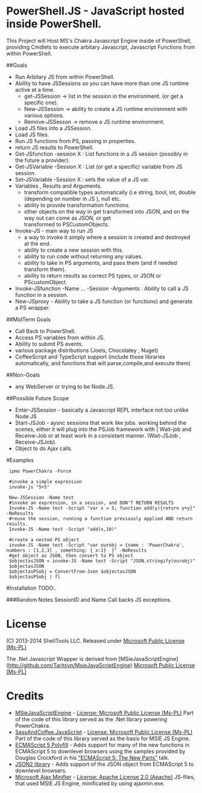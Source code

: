 # PowerShell.JS - JavaScript hosted inside PowerShell.

This Project will Host MS's Chakra Javascript Engine inside of PowerShell, providing Cmdlets to execute arbitary Javascript, Javascript Functions from within PowerShell.

##Goals
* Run Arbitary JS from within PowerShell.
* Ability to have JSSessions so you can have more than one JS runtime active at a time.
    * get-JSSession -> list in the session in the environment. (or get a specific one).
    * New-JSSession -> ability to create a JS runtime environment with various options.
    * Remove-JSSesson -> remove a JS runtime environment.
* Load JS files into a JSSession.
* Load JS files.
* Run JS functions from PS, passing in properties.
* return JS results to PowerShell.
* Get-JSfunction -session X : List functions in a JS session (possibly in the future a provider).
* Get-JSVariable -Session X : List (or get a specific) variable from JS session.
* Set-JSVariable -Session X : sets the value of a JS var.
* Variables , Results and Arguments.
    * transform compatible types automatically (i.e string, bool, int, double (depending on number in JS 
      ), null etc.
    * ability to provide transformation functions.
    * other objects on the way in get transformed into JSON, and on the way out can come as JSON, or get     
      transformed to PSCustomObjects.
* Invoke-JS - main way to run JS
    * a way to invoke it simply where a session is created and destroyed at the end.
    * ability to create a new session with this.
    * ability to run code without returning any values.
    * ability to take in PS arguments, and pass them (and if needed transform them).
    * ability to return results as correct PS types, or JSON or PScustomObject.
* Invoke-JSfunction -Name ... -Session -Arguments : Ability to call a JS function in a session.
* New-JSproxy - Ability to take a JS function (or functions) and generate a PS wrapper.

##MidTerm Goals
* Call Back to PowerShell.
* Access PS variables from within JS.
* Ability to submit PS events.
* various package distributions (Joels, Chocolatey , Nuget)
* CoffeeScript and TypeScript support (include those libraries automatically, and functions that will parse,compile,and execute them)

##Non-Goals
* any WebServer or trying to be Node.JS.

##Possible Future Scope
* Enter-JSSession - basically a Javascript REPL interface not too unlike Node.JS 
* Start-JSJob - aysnc sessions that work like jobs. working behind the scenes, either it will plug
  into the PSJob framework with | Wait-job and Receive-Job or at least work in a consistant manner. (Wait-JSJob , Receive-JSJob).
* Object to do Ajax calls.

#Examples

	 ipmo PowerChakra -Force
	 
	 #invoke a simple expression
	 invoke-js "5+5"
	 
	 New-JSSession -Name test
	 #invoke an expression, in a session, and DON'T RETURN RESULTS
	 Invoke-JS -Name test -Script "var x = 5; function add(y){return y+y}" -NoResults
	 #reuse the session, running a function previously applied AND return results.
	 Invoke-JS -Name test -Script "add(x,10)"

	 #create a nested PS object
	 invoke-JS -Name test -Script "var ourobj = {name : 'PowerChakra', numbers : [1,2,3] , something: { x:1}  }" -NoResults
	 #get object as JSON, then convert to PS object 
	 $objectasJSON = invoke-JS -Name test -Script "JSON.stringify(ourobj)"
	 $objectasJSON 
	 $objectasPSobj = ConvertFrom-Json $objectasJSON
	 $objectasPSobj | fl
 

#Installation
TODO:.

###Random Notes
SessionID and Name
Call backs
JS exceptions.


# License

(C) 2013-2014 ShellTools LLC. Released under [Microsoft Public License (Ms-PL)](https://github.com/klumsy/PowerChakra/blob/master/LICENSE.md)

The .Net Javascript Wrapper is derived from [MSieJavaScriptEngine]
(http://github.com/Taritsyn/MsieJavaScriptEngine)
[Microsoft Public License (Ms-PL)](http://github.com/Taritsyn/MsieJavaScriptEngine/blob/master/LICENSE.md)

# Credits
* [MSieJavaScriptEngine](http://github.com/Taritsyn/MsieJavaScriptEngine) - [License: Microsoft Public License (Ms-PL)](http://github.com/Taritsyn/MsieJavaScriptEngine/blob/master/LICENSE.md) Part of the code of this library served as the .Net library powering PowerChakra.
* [SassAndCoffee.JavaScript](http://github.com/xpaulbettsx/SassAndCoffee) - [License: Microsoft Public License (Ms-PL)](http://github.com/xpaulbettsx/SassAndCoffee/blob/master/COPYING) Part of the code of this library served as the basis for MSIE JS Engine.
* [ECMAScript 5 Polyfill](http://nuget.org/packages/ES5) - Adds support for many of the new functions in ECMAScript 5 to downlevel browsers using the samples provided by Douglas Crockford in his ["ECMAScript 5: The New Parts"](http://channel9.msdn.com/Events/MIX/MIX11/EXT13) talk.
* [JSON2 library](http://github.com/douglascrockford/JSON-js) - Adds support of the JSON object from ECMAScript 5 to downlevel browsers.
* [Microsoft Ajax Minifier](http://ajaxmin.codeplex.com/) - [License: Apache License 2.0 (Apache)](http://ajaxmin.codeplex.com/license) JS-files, that used MSIE JS Engine, minificated by using ajaxmin.exe.

